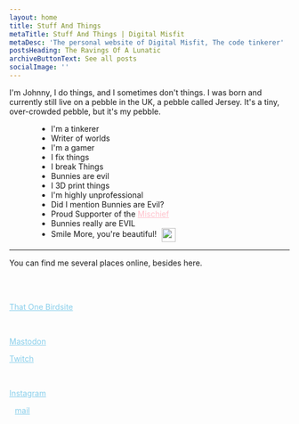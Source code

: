 ```yaml
---
layout: home
title: Stuff And Things
metaTitle: Stuff And Things | Digital Misfit
metaDesc: 'The personal website of Digital Misfit, The code tinkerer'
postsHeading: The Ravings Of A Lunatic
archiveButtonText: See all posts
socialImage: ''
---
```

I'm Johnny, I do things, and I sometimes don't things. I was born and currently still live on a pebble in the UK, a pebble called Jersey. It's a tiny, over-crowded pebble, but it's my pebble.<ul style="padding-left:75px;">

<li>I'm a tinkerer</li>

<li>Writer of worlds</li>

<li>I'm a gamer</li>

<li>I fix things</li>

<li>I break Things</li>

<li>Bunnies are evil</li>

<li>I 3D print things</li>

<li>I'm highly unprofessional</li>

<li>Did I mention Bunnies are Evil?</li>

<li>Proud Supporter of the <a href="https://www.youtube.com/channel/UCU3gwpclVZSYofj616OQKLQ/" style="color: pink;">Mischief</a></li>

<li>Bunnies really are EVIL</li>

<li>Smile More, you're beautiful! <img src="/images/smile.png" height="25" style="padding-left:5px; vertical-align:middle; "></li>

</ul>

<hr/>

  

You can find me several places online, besides here.<br>

<br><i class="fab fa-twitter-square" style="padding-right: 10px; color: #666666;"></i>

<a href="https://twitter.com/DigitalxMisfit/" style="color: skyblue;">That One Birdsite</a><br>

<i class="fab fa-mastodon" style="padding-right: 10px; color: #666666;"></i>

<a href="https://mastodon.technology/@DigitalMisfit" style="color: skyblue;">Mastodon</a><br>

<a href="https://twitch.tv/officialdigitalmisfit" style="color: skyblue;">Twitch</a><br>

<i class="fab fa-instagram" style="padding-right: 10px; color: #666666;"></i>

<a href="https://www.instagram.com/the.digital.misfit/" style="color: skyblue;">Instagram</a> <br>

<i class="fas fa-at" style="padding-right: 10px; color: #666666;"></i><a href="mailto:johnny@digitalmisfit.uk" style="color: skyblue;" rel="me">mail</a><br>
